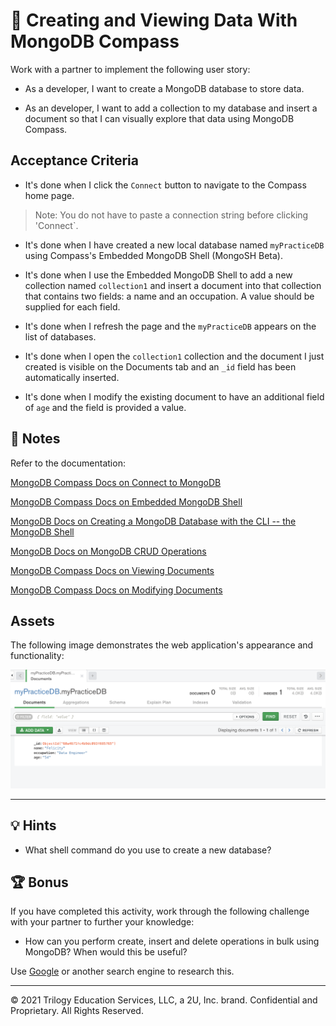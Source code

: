 # 📖 Creating and Viewing Data With MongoDB Compass

Work with a partner to implement the following user story:

* As a developer, I want to create a MongoDB database to store data. 

* As an developer, I want to add a collection to my database and insert a document so that I can visually explore that data using MongoDB Compass. 

## Acceptance Criteria

* It's done when I click the `Connect` button to navigate to the Compass home page. 
> Note: You do not have to paste a connection string before clicking 'Connect`.

* It's done when I have created a new local database named `myPracticeDB` using Compass's Embedded MongoDB Shell (MongoSH Beta).

* It's done when I use the Embedded MongoDB Shell to add a new collection named `collection1` and insert a document into that collection that contains two fields: a name and an occupation. A value should be supplied for each field.

* It's done when I refresh the page and the `myPracticeDB` appears on the list of databases.

* It's done when I open the `collection1` collection and the document I just created is visible on the Documents tab and an `_id` field has been automatically inserted.

* It's done when I modify the existing document to have an additional field of `age` and the field is provided a value. 

## 📝 Notes

Refer to the documentation: 

[MongoDB Compass Docs on Connect to MongoDB](https://docs.mongodb.com/compass/current/connect/)

[MongoDB Compass Docs on Embedded MongoDB Shell](https://docs.mongodb.com/compass/current/embedded-shell/)

[MongoDB Docs on Creating a MongoDB Database with the CLI -- the MongoDB Shell](https://www.mongodb.com/basics/create-database)

[MongoDB Docs on MongoDB CRUD Operations](https://docs.mongodb.com/manual/crud/)

[MongoDB Compass Docs on Viewing Documents](https://docs.mongodb.com/compass/current/documents/view/)

[MongoDB Compass Docs on Modifying Documents](https://docs.mongodb.com/compass/current/documents/modify/)

## Assets

The following image demonstrates the web application's appearance and functionality:

![Image showing myPracticeDB Database with one document in Compass](./assets/image_1.png)

---

## 💡 Hints

* What shell command do you use to create a new database? 

## 🏆 Bonus

If you have completed this activity, work through the following challenge with your partner to further your knowledge:

* How can you perform create, insert and delete operations in bulk using MongoDB? When would this be useful? 

Use [Google](https://www.google.com) or another search engine to research this.

---
© 2021 Trilogy Education Services, LLC, a 2U, Inc. brand. Confidential and Proprietary. All Rights Reserved.
